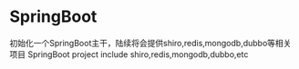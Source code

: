 # SpringBoot
初始化一个SpringBoot主干，陆续将会提供shiro,redis,mongodb,dubbo等相关项目
SpringBoot project include shiro,redis,mongodb,dubbo,etc

